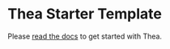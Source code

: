 # Thea Starter Template

Please [read the docs](https://elliotekj.com/docs/thea) to get started with Thea.
